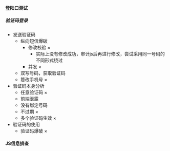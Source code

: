 #### 登陆口测试

##### 验证码登录

* 发送验证码
  * 纵向短信爆破
    * 修改校验 ×
      * 实际上没有修改成功，审计js后再进行修改，尝试采用同一号码的不同形式绕过
    * 并发 ×
  * 双写号码，获取验证码
  * 篡改手机号 ×
* 验证码本身分析
  * 任意验证码 ×
  * 前端泄露
  * 没有绑定号码 
  * 不过期 ×
  * 多个验证码生效 ×
* 验证码的使用
  * 验证码爆破 ×

#### JS信息排查